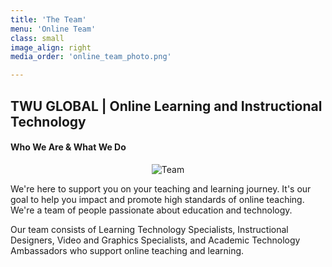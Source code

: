 ```yaml
---
title: 'The Team'
menu: 'Online Team'
class: small
image_align: right
media_order: 'online_team_photo.png'

---
```


## TWU GLOBAL | Online Learning and Instructional Technology
#### Who We Are & What We Do


<p align="center">
  <img src="/user/pages/01.home/06._team/Team.jpg" alt="Team" />
</p>

We're here to support you on your teaching and learning journey. It's our goal to help you impact and promote high standards of online teaching. We're a team of people passionate about education and technology.

Our team consists of Learning Technology Specialists, Instructional Designers, Video and Graphics Specialists, and Academic Technology Ambassadors who support online teaching and learning.

